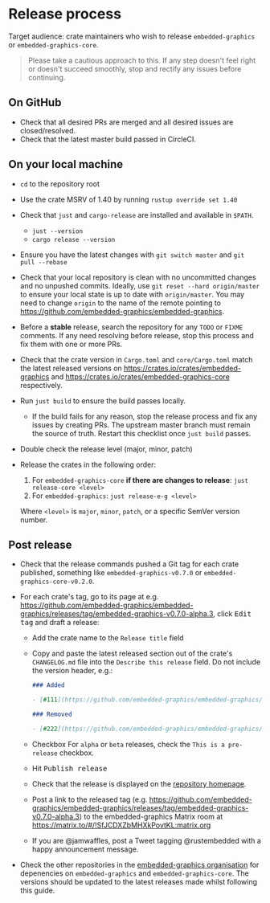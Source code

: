 # Release process

Target audience: crate maintainers who wish to release `embedded-graphics` or `embedded-graphics-core`.

> Please take a cautious approach to this. If any step doesn't feel right or doesn't succeed smoothly, stop and rectify any issues before continuing.

## On GitHub

- Check that all desired PRs are merged and all desired issues are closed/resolved.
- Check that the latest master build passed in CircleCI.

## On your local machine

- `cd` to the repository root
- Use the crate MSRV of 1.40 by running `rustup override set 1.40`
- Check that `just` and `cargo-release` are installed and available in `$PATH`.
  - `just --version`
  - `cargo release --version`
- Ensure you have the latest changes with `git switch master` and `git pull --rebase`
- Check that your local repository is clean with no uncommitted changes and no unpushed commits. Ideally, use `git reset --hard origin/master` to ensure your local state is up to date with `origin/master`. You may need to change `origin` to the name of the remote pointing to <https://github.com/embedded-graphics/embedded-graphics>.
- Before a **stable** release, search the repository for any `TODO` or `FIXME` comments. If any need resolving before release, stop this process and fix them with one or more PRs.
- Check that the crate version in `Cargo.toml` and `core/Cargo.toml` match the latest released versions on <https://crates.io/crates/embedded-graphics> and <https://crates.io/crates/embedded-graphics-core> respectively.
- Run `just build` to ensure the build passes locally.
  - If the build fails for any reason, stop the release process and fix any issues by creating PRs. The upstream master branch must remain the source of truth. Restart this checklist once `just build` passes.
- Double check the release level (major, minor, patch)
- Release the crates in the following order:

  1. For `embedded-graphics-core` **if there are changes to release**: `just release-core <level>`
  2. For `embedded-graphics`: `just release-e-g <level>`

  Where `<level>` is `major`, `minor`, `patch`, or a specific SemVer version number.

## Post release

- Check that the release commands pushed a Git tag for each crate published, something like `embedded-graphics-v0.7.0` or `embedded-graphics-core-v0.2.0`.
- For each crate's tag, go to its page at e.g. <https://github.com/embedded-graphics/embedded-graphics/releases/tag/embedded-graphics-v0.7.0-alpha.3>, click <kbd>Edit tag</kbd> and draft a release:

  - Add the crate name to the `Release title` field
  - Copy and paste the latest released section out of the crate's `CHANGELOG.md` file into the `Describe this release` field. Do not include the version header, e.g.:

    ```markdown
    ### Added

    - [#111](https://github.com/embedded-graphics/embedded-graphics/pull/111) Added something

    ### Removed

    - [#222](https://github.com/embedded-graphics/embedded-graphics/pull/222) Removed a thing
    ```

  - Checkbox For `alpha` or `beta` releases, check the `This is a pre-release` checkbox.
  - Hit <kbd>Publish release</kbd>
  - Check that the release is displayed on the [repository homepage](https://github.com/embedded-graphics/embedded-graphics).
  - Post a link to the released tag (e.g. <https://github.com/embedded-graphics/embedded-graphics/releases/tag/embedded-graphics-v0.7.0-alpha.3>) to the embedded-graphics Matrix room at <https://matrix.to/#/!SfJCDXZbMHXkPovtKL:matrix.org>
  - If you are @jamwaffles, post a Tweet tagging @rustembedded with a happy announcement message.

- Check the other repositories in the [embedded-graphics organisation](https://github.com/embedded-graphics) for depenencies on `embedded-graphics` and `embedded-graphics-core`. The versions should be updated to the latest releases made whilst following this guide.
